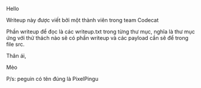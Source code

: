 Hello

Writeup này được viết bởi một thành viên trong team Codecat

Phần writeup để đọc là các writeup.txt trong từng thư mục, nghĩa là thư mục ứng với thử thách nào sẽ có phần writeup và các payload cần sẽ để trong file src.

Thân ái, 

Mèo

P/s: peguin có tên đúng là PixelPingu